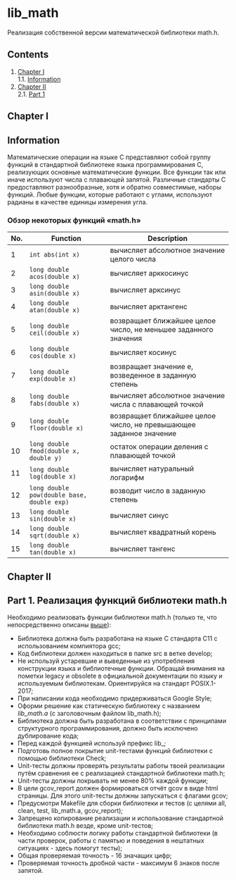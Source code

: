 # lib_math

Реализация собственной версии математической библиотеки math.h.

## Contents

1. [Chapter I](#chapter-ii) \
    1.1. [Information](#information)
2. [Chapter II](#chapter-iii) \
    2.1. [Part 1](#part-1-реализация-функций-библиотеки-mathh)    


## Chapter I

## Information

Математические операции на языке С представляют собой группу функций в стандартной библиотеке языка программирования С, реализующих основные математические функции. Все функции так или иначе используют числа с плавающей запятой. Различные стандарты C предоставляют разнообразные, хотя и обратно совместимые, наборы функций. Любые функции, которые работают с углами, используют радианы в качестве единицы измерения угла.  

### Обзор некоторых функций «math.h»

| No. | Function | Description |
| --- | -------- | ----------- |
| 1 | `int abs(int x)` | вычисляет абсолютное значение целого числа |
| 2 | `long double acos(double x)` | вычисляет арккосинус |
| 3 | `long double asin(double x)` | вычисляет арксинус |
| 4 | `long double atan(double x)` | вычисляет арктангенс |
| 5 | `long double ceil(double x)` | возвращает ближайшее целое число, не меньшее заданного значения |
| 6 | `long double cos(double x)` | вычисляет косинус |
| 7 | `long double exp(double x)` | возвращает значение e, возведенное в заданную степень |
| 8 | `long double fabs(double x)` | вычисляет абсолютное значение числа с плавающей точкой |
| 9 | `long double floor(double x)` | возвращает ближайшее целое число, не превышающее заданное значение |
| 10 | `long double fmod(double x, double y)` | остаток операции деления с плавающей точкой |
| 11 | `long double log(double x)` | вычисляет натуральный логарифм |
| 12 | `long double pow(double base, double exp)` | возводит число в заданную степень |
| 13 | `long double sin(double x)` | вычисляет синус |
| 14 | `long double sqrt(double x)` | вычисляет квадратный корень |
| 15 | `long double tan(double x)` | вычисляет тангенс |  


## Chapter II

## Part 1. Реализация функций библиотеки math.h

Необходимо реализовать функции библиотеки math.h (только те, что непосредственно описаны [выше](#обзор-некоторых-функций-mathh)):

- Библиотека должна быть разработана на языке С стандарта C11 с использованием компиятора gcc;
- Код библиотеки должен находиться в папке src в ветке develop;  
- Не используй устаревшие и выведенные из употребления конструкции языка и библиотечные функции. Обращай внимания на пометки legacy и obsolete в официальной документации по языку и используемым библиотекам. Ориентируйся на стандарт POSIX.1-2017;
- При написании кода необходимо придерживаться Google Style;
- Оформи решение как статическую библиотеку с названием *lib_math.a* (с заголовочным файлом lib_math.h);
- Библиотека должна быть разработана в соответствии с принципами структурного программирования, должно быть исключено дублирование кода;
- Перед каждой функцией используй префикс lib_;
- Подготовь полное покрытие unit-тестами функций библиотеки c помощью библиотеки Check;
- Unit-тесты должны проверять результаты работы твоей реализации путём сравнения ее с реализацией стандартной библиотеки math.h;
- Unit-тесты должны покрывать не менее 80% каждой функции;
- В цели gcov_report должен формироваться отчёт gcov в виде html страницы. Для этого unit-тесты должны запускаться с флагами gcov;
- Предусмотри Makefile для сборки библиотеки и тестов (с целями all, clean, test, lib_math.a, gcov_report);
- Запрещено копирование реализации и использование стандартной библиотеки math.h везде, кроме unit-тестов;
- Необходимо соблюсти логику работы стандартной библиотеки (в части проверок, работы с памятью и поведения в нештатных ситуациях - здесь помогут тесты);
- Общая проверяемая точность - 16 значащих цифр;
- Проверяемая точность дробной части - максимум 6 знаков после запятой.
